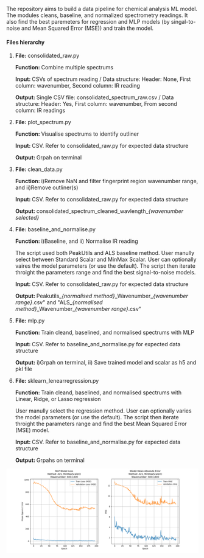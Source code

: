 <p>The repository aims to build a data pipeline for chemical analysis ML model. The modules cleans, baseline, and normalized spectrometry readings. It also find the best paremeters for regression and MLP models (by singal-to-noise and Mean Squared Error (MSE)) and train the model.</p>

<h4>Files hierarchy</h4>
<ol>
    <li>
        <p><b>File: </b>consolidated_raw.py</p>
        <p><b>Function: </b>Combine multiple spectrums</p>
        <p><b>Input: </b>CSVs of spectrum reading / Data structure: Header: None, First column: wavenumber, Second column: IR reading</p>
        <p><b>Output: </b>Single CSV file: consolidated_spectrum_raw.csv / Data structure: Header: Yes, First column: wavenumber, From second column: IR readings</p> 
    </li>
    <li>
        <p><b>File: </b>plot_spectrum.py</p>
        <p><b>Function: </b>Visualise spectrums to identify outliner</p>
        <p><b>Input: </b>CSV. Refer to consolidated_raw.py for expected data structure</p>
        <p><b>Output: </b>Grpah on terminal</p>
    </li>
    <li>
        <p><b>File: </b>clean_data.py</p>
        <p><b>Function: </b>i)Remove NaN and filter fingerprint region wavenumber range, and ii)Remove outliner(s)</p>
        <p><b>Input: </b>CSV. Refer to consolidated_raw.py for expected data structure</p>
        <p><b>Output: </b>consolidated_spectrum_cleaned_wavlength_<i>{wavenumber selected}</i></p> 
    </li>
	<li>
		<p><b>File: </b>baseline_and_normalise.py</p>
		<p><b>Function: </b>i)Baseline, and ii) Normalise IR reading</p>
        <p>The script used both PeakUtils and ALS baseline method. User manully select between Standard Scalar and MinMax Scalar. User can optionally vaires the model parameters (or use the default). The script then iterate throight the parameters range and find the best signal-to-noise models.</p>  
		<p><b>Input: </b>CSV. Refer to consolidated_raw.py for expected data structure</p>
		<p><b>Output: </b>Peakutils_<i>{normalised method}</i>_Wavenumber_<i>{wavenumber range}</i>.csv" and "ALS_<i>{normalised method}</i>_Wavenumber_<i>{wavenumber range}</i>.csv"</p> 
	</li>
	<li>
		<p><b>File: </b>mlp.py</p>
		<p><b>Function: </b>Train cleand, baselined, and normalised spectrums with MLP</p>
		<p><b>Input: </b>CSV. Refer to baseline_and_normalise.py for expected data structure</p>
		<p><b>Output:</b> i)Grpah on terminal, ii) Save trained model and scalar as h5 and pkl file</p>
	</li>
    <li>
        <p><b>File: </b>sklearn_lenearregression.py</p>
		<p><b>Function: </b>Train cleand, baselined, and normalised spectrums with Linear, Ridge, or Lasso regression</p>
        <p>User manully select the regression method. User can optionally varies the model parameters (or use the default). The script then iterate throight the parameters range and find the best Mean Squared Error (MSE) model.</p>
        <p><b>Input: </b>CSV. Refer to baseline_and_normalise.py for expected data structure</p>
        <p><b>Output: </b>Grpahs on terminal</p>        
</ol>
<img src="https://raw.githubusercontent.com/ian-init/data-preprocessing-and-ML-training/refs/heads/main/trail%20result/MLP_ALS_MinMaxScaler.png">